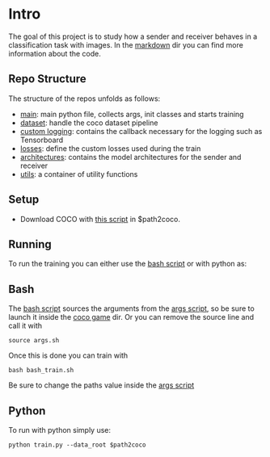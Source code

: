 # Intro

The goal of this project is to study how a sender and receiver behaves in a classification task with images. 
In the [markdown](markdowns) dir you can find more information about the code.


## Repo Structure

The structure of the repos unfolds as follows:

- [main](train.py): main python file, collects args, init classes and starts training
- [dataset](dataset.py): handle the coco dataset pipeline
- [custom logging](custom_logging.py): contains the callback necessary for the logging such as Tensorboard
- [losses](losses.py): define the custom losses used during the train
- [architectures](archs): contains the model architectures for the sender and receiver
- [utils](utils): a container of utility functions

## Setup

- Download COCO with [this script](https://gist.github.com/mkocabas/a6177fc00315403d31572e17700d7fd9) in $path2coco.

## Running

To run the training you can either use the [bash script](bash_train.sh)  or with python as:

## Bash 

The [bash script](bash_train.sh) sources the arguments from the [args script](args.sh), so be sure to launch it inside the [coco game](./) dir.
Or you can remove the source line and call it with
```shell
source args.sh
```
Once this is done you can train with 
```shell
bash bash_train.sh
```

Be sure to change the paths value inside the [args script](args.sh)

## Python 
To run with python simply use:
```shell
python train.py --data_root $path2coco
```